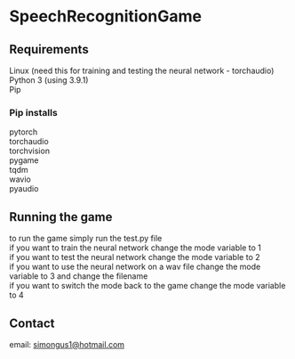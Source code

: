 # SpeechRecognitionGame

## Requirements

Linux (need this for training and testing the neural network - torchaudio)  
Python 3 (using 3.9.1)  
Pip  

### Pip installs

pytorch  
torchaudio  
torchvision  
pygame  
tqdm  
wavio  
pyaudio  

## Running the game

to run the game simply run the test.py file  
if you want to train the neural network change the mode variable to 1  
if you want to test the neural network change the mode variable to 2  
if you want to use the neural network on a wav file change the mode variable to 3 and change the filename  
if you want to switch the mode back to the game change the mode variable to 4  

## Contact

email: simongus1@hotmail.com  